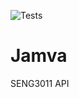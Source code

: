 ![Tests](https://github.com/haunteringj/SENG3011_Jamva/actions/workflows/python-app.yml/badge.svg)
# Jamva
SENG3011 API
